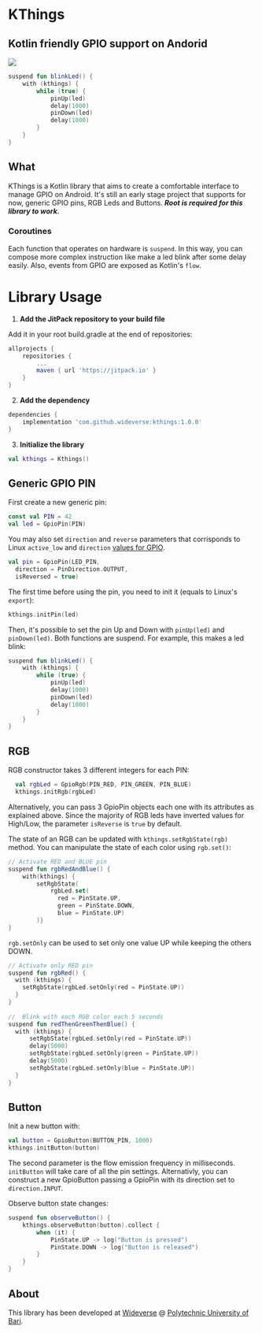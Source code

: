 # KThings
## Kotlin friendly GPIO support on Andorid

![](https://github.com/paolorotolo/kthings/blob/master/images/kthings.gif)
```kotlin
suspend fun blinkLed() {
    with (kthings) {
        while (true) {
            pinUp(led)
            delay(1000)
            pinDown(led)
            delay(1000)
        }
    }
}
```

## What
KThings is a Kotlin library that aims to create a comfortable interface to manage GPIO on Android. It's still an early stage project that supports for now, generic GPIO pins, RGB Leds and Buttons. ***Root is required for this library to work.***

### Coroutines
Each function that operates on hardware is `suspend`. In this way, you can compose more complex instruction like make a led blink after some delay easily. Also, events from GPIO are exposed as Kotlin's `flow`.

# Library Usage
1. **Add the JitPack repository to your build file**

 Add it in your root build.gradle at the end of repositories:
```gradle
allprojects {
    repositories {
        ...
        maven { url 'https://jitpack.io' }
    }
}
```

2. **Add the dependency**

```gradle
dependencies {
    implementation 'com.github.wideverse:kthings:1.0.0'
}
```

3. **Initialize the library**

```kotlin
val kthings = Kthings()
```
## Generic GPIO PIN
First create a new generic pin:
```kotlin
const val PIN = 42
val led = GpioPin(PIN)
```

You may also set `direction` and `reverse` parameters that corrisponds to Linux `active_low` and `direction` [values for GPIO](https://www.kernel.org/doc/Documentation/gpio/sysfs.txt).
```kotlin
val pin = GpioPin(LED_PIN,
  direction = PinDirection.OUTPUT,
  isReversed = true)
```

The first time before using the pin, you need to init it (equals to Linux's `export`):
```kotlin
kthings.initPin(led)
```

Then, it's possible to set the pin Up and Down with `pinUp(led)` and `pinDown(led)`.
Both functions are suspend. For example, this makes a led blink:
```kotlin
suspend fun blinkLed() {
    with (kthings) {
        while (true) {
            pinUp(led)
            delay(1000)
            pinDown(led)
            delay(1000)
        }
    }
}
```

## RGB
RGB constructor takes 3 different integers for each PIN:
```kotlin 
  val rgbLed = GpioRgb(PIN_RED, PIN_GREEN, PIN_BLUE)
  kthings.initRgb(rgbLed)
```
Alternatively, you can pass 3 GpioPin objects each one with its attributes as explained above.
Since the majority of RGB leds have inverted values for High/Low, the parameter `isReverse` is `true` by default.

The state of an RGB can be updated with `kthings.setRgbState(rgb)` method. You can manipulate the state of each color using `rgb.set()`:
```kotlin
// Activate RED and BLUE pin
suspend fun rgbRedAndBlue() {
    with(kthings) {
        setRgbState(
            rgbLed.set(
              red = PinState.UP, 
              green = PinState.DOWN, 
              blue = PinState.UP)
        )}
}
```
`rgb.setOnly` can be used to set only one value UP while keeping the others DOWN.
```kotlin
// Activate only RED pin
suspend fun rgbRed() {
  with (kthings) {
    setRgbState(rgbLed.setOnly(red = PinState.UP))
  }
}
    
//  Blink with each RGB color each 5 seconds
suspend fun redThenGreenThenBlue() {
  with (kthings) {
      setRgbState(rgbLed.setOnly(red = PinState.UP))
      delay(5000)
      setRgbState(rgbLed.setOnly(green = PinState.UP))
      delay(5000)
      setRgbState(rgbLed.setOnly(blue = PinState.UP))
  }
}
```

## Button
Init a new button with:
```kotlin
val button = GpioButton(BUTTON_PIN, 1000)
kthings.initButton(button)
```
The second parameter is the flow emission frequency in milliseconds. `initButton` will take care of all the pin settings. Alternativly, you can construct a new GpioButton passing a GpioPin with its direction set to `direction.INPUT`.

Observe button state changes:
```kotlin
suspend fun observeButton() {
    kthings.observeButton(button).collect {
        when (it) {
            PinState.UP -> log("Button is pressed")
            PinState.DOWN -> log("Button is released")
        }
    }
}
```

## About
This library has been developed at [Wideverse](https://www.wideverse.com/it/home-it/) @ [Polytechnic University of Bari](https://www.poliba.it/).
